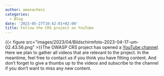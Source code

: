 ```yaml
---
author: amonachesi
categories:
  - Blog
date: '2023-05-27T10:42:01+02:00'
title: Follow the CRS project on YouTube
---
```



{{< figure src="images/2023/04/Bildschirmfoto-2023-04-17-um-02.43.56.png" >}}The OWASP CRS project has opened a [YouTube channel](https://www.youtube.com/@owasp_crs). Here we plan to gather all videos that are relevant to the project. In the meantime, feel free to contact us if you think you have fitting content. And don’t forget to give a thumbs up to the videos and subscribe to the channel if you don’t want to miss any new content.
